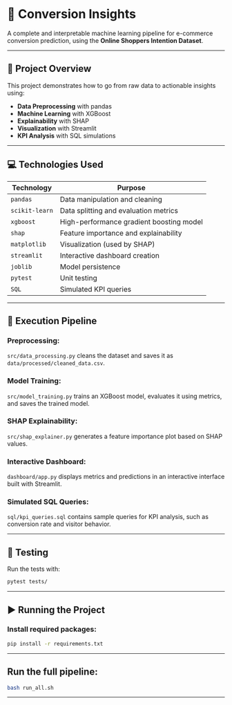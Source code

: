 # 🧠 Conversion Insights

A complete and interpretable machine learning pipeline for e-commerce conversion prediction, using the **Online Shoppers Intention Dataset**.

---

## 🚀 Project Overview

This project demonstrates how to go from raw data to actionable insights using:

- **Data Preprocessing** with pandas
- **Machine Learning** with XGBoost
- **Explainability** with SHAP
- **Visualization** with Streamlit
- **KPI Analysis** with SQL simulations

---
## 💻 Technologies Used

| Technology     | Purpose                                         |
|----------------|-------------------------------------------------|
| `pandas`       | Data manipulation and cleaning                  |
| `scikit-learn` | Data splitting and evaluation metrics           |
| `xgboost`      | High-performance gradient boosting model        |
| `shap`         | Feature importance and explainability           |
| `matplotlib`   | Visualization (used by SHAP)                    |
| `streamlit`    | Interactive dashboard creation                  |
| `joblib`       | Model persistence                               |
| `pytest`       | Unit testing                                    |
| `SQL`          | Simulated KPI queries                           |

---
## 🔁 Execution Pipeline

### Preprocessing:
`src/data_processing.py` cleans the dataset and saves it as `data/processed/cleaned_data.csv`.

### Model Training:
`src/model_training.py` trains an XGBoost model, evaluates it using metrics, and saves the trained model.

### SHAP Explainability:
`src/shap_explainer.py` generates a feature importance plot based on SHAP values.

### Interactive Dashboard:
`dashboard/app.py` displays metrics and predictions in an interactive interface built with Streamlit.

### Simulated SQL Queries:
`sql/kpi_queries.sql` contains sample queries for KPI analysis, such as conversion rate and visitor behavior.

---

## 🧪 Testing

Run the tests with:

```bash
pytest tests/
```
---
## ▶️ Running the Project
### Install required packages:
```bash
pip install -r requirements.txt
```
---

## Run the full pipeline:
```bash
bash run_all.sh
```
---
